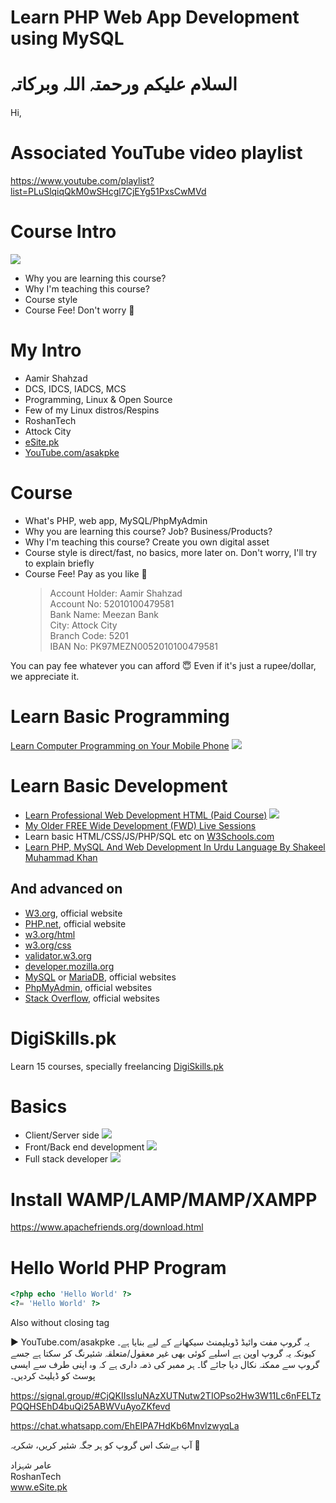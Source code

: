 # Learn PHP Web App Development using MySQL
# السلام علیکم ورحمتہ اللہ وبرکاتہ
Hi,

# Associated YouTube video playlist 
https://www.youtube.com/playlist?list=PLuSlqiqQkM0wSHcgl7CjEYg51PxsCwMVd

# Course Intro
![](https://i.pinimg.com/originals/59/86/e6/5986e6c412706db74e73e2c01934f937.png)
* Why you are learning this course?
* Why I'm teaching this course?
* Course style
* Course Fee! Don't worry :slightly_smiling_face:	

# My Intro
* Aamir Shahzad
* DCS, IDCS, IADCS, MCS
* Programming, Linux & Open Source
* Few of my Linux distros/Respins
* RoshanTech
* Attock City
* [eSite.pk](http://esite.pk/)
* [YouTube.com/asakpke](https://www.youtube.com/asakpke)

# Course
* What's PHP, web app, MySQL/PhpMyAdmin
* Why you are learning this course? Job? Business/Products?
* Why I'm teaching this course? Create you own digital asset
* Course style is direct/fast, no basics, more later on. Don't worry, I'll try to explain briefly
* Course Fee! Pay as you like :slightly_smiling_face:	
	> Account Holder: Aamir Shahzad  
	> Account No: 52010100479581  
	> Bank Name: Meezan Bank  
	> City: Attock City  
	> Branch Code: 5201  
	> IBAN No: PK97MEZN0052010100479581  

You can pay fee whatever you can afford :innocent: Even if it's just a rupee/dollar, we appreciate it.

# Learn Basic Programming
[Learn Computer Programming on Your Mobile Phone](https://www.youtube.com/playlist?list=PLuSlqiqQkM0yE5z2PF9wjyHM9_FHOo9Ew) ![](https://esite.pk/wp-content/uploads/2021/09/n2zkz-Vjnhk-1024x576.jpg)

# Learn Basic Development
* [Learn Professional Web Development HTML (Paid Course)](https://esite.pk/product/learn-professional-web-development-html-course/) ![](https://esite.pk/wp-content/uploads/2022/11/CB-tiMfj0YI.jpg)
* [My Older FREE Wide Development (FWD) Live Sessions](https://www.youtube.com/playlist?list=PLuSlqiqQkM0wepYUxRHnZVdeQvVOcwP9f)
* Learn basic HTML/CSS/JS/PHP/SQL etc on [W3Schools.com](https://www.w3schools.com/)
* [Learn PHP, MySQL And Web Development In Urdu Language By Shakeel Muhammad Khan](https://itechsoul.com/learn-php-mysql-and-web-development-in-urdu-language-by-shakeel-muhammad-khan-on-flip-pages/)
## And advanced on 
* [W3.org](https://www.w3.org/), official website
* [PHP.net](https://www.php.net/), official website
* [w3.org/html](https://www.w3.org/html/)
* [w3.org/css](https://www.w3.org/Style/CSS/)
* [validator.w3.org](https://validator.w3.org/)
* [developer.mozilla.org](https://developer.mozilla.org/en-US/)
* [MySQL](https://www.mysql.com/) or [MariaDB](https://mariadb.com/), official websites
* [PhpMyAdmin](https://www.phpmyadmin.net/), official websites
* [Stack Overflow](https://stackoverflow.com/), official websites

# DigiSkills.pk
Learn 15 courses, specially freelancing
[DigiSkills.pk](https://digiskills.pk/)

# Basics
* Client/Server side ![](http://www.wonko.info/ipt/sse/php/server-side.jpg)
* Front/Back end development ![](https://rpchost.com/wp-content/uploads/2021/07/Front-End-and-Back-End.png)
* Full stack developer ![](https://www.hackerearth.com/blog/wp-content/uploads/2017/02/Blog-Cover-image-Fullstack-Highres.jpg)

# Install WAMP/LAMP/MAMP/XAMPP
https://www.apachefriends.org/download.html

# Hello World PHP Program
```php
<?php echo 'Hello World' ?>
<?= 'Hello World' ?>
```
Also without closing tag

▶️ YouTube.com/asakpke
یہ گروپ مفت وائیڈ ڈویلپمنٹ سیکھانے کے لیے بنایا ہے۔ کیونکہ یہ گروپ اوپن ہے اسلیے کوئی بھی غیر معقول/متعلقہ شئیرنگ کر سکتا ہے جسے گروپ سے ممکنہ نکال دیا جائے گا۔ ہر ممبر کی ذمہ داری ہے کہ وہ اپنی طرف سے ایسی پوسٹ کو ڈیلیٹ کردیں۔

https://signal.group/#CjQKIIssIuNAzXUTNutw2TIOPso2Hw3W11Lc6nFELTzPQQHSEhD4buQi25ABWVuAyoZKfevd

https://chat.whatsapp.com/EhEIPA7HdKb6MnvlzwyqLa

آپ بےشک اس گروپ کو ہر جگہ شئیر کریں، شکریہ 🙏

عامر شہزاد  
RoshanTech  
www.eSite.pk  